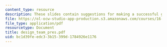 ```yaml
---
content_type: resource
description: These slides contain suggestions for making a successful group presentation.
file: https://ol-ocw-studio-app-production.s3.amazonaws.com/courses/16-83x-space-systems-engineering-spring-2002-spring-2003/bc1d39feedc33b15399d1784926e1176_design_team_pres.pdf
file_type: application/pdf
resourcetype: Document
title: design_team_pres.pdf
uid: bc1d39fe-edc3-3b15-399d-1784926e1176
---
```

